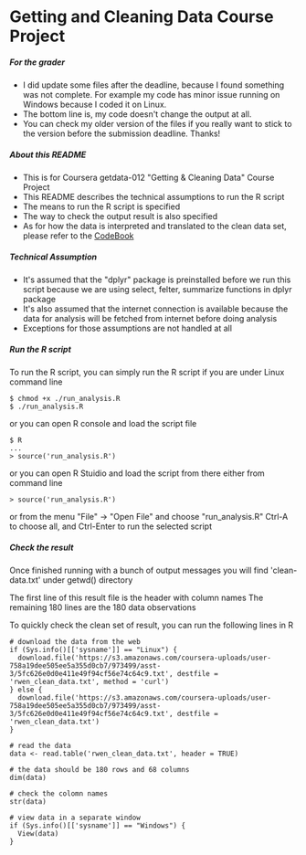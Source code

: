 # Getting and Cleaning Data Course Project
##### For the grader
* I did update some files after the deadline, because I found something was not complete. For example my code has minor issue running on Windows because I coded it on Linux.
* The bottom line is, my code doesn't change the output at all.
* You can check my older version of the files if you really want to stick to the version before the submission deadline. Thanks!

##### About this README
* This is for Coursera getdata-012 "Getting & Cleaning Data" Course Project
* This README describes the technical assumptions to run the R script
* The means to run the R script is specified
* The way to check the output result is also specified
* As for how the data is interpreted and translated to the clean data set, please refer to the [CodeBook](CodeBook.md)

##### Technical Assumption
* It's assumed that the "dplyr" package is preinstalled before we run this script because we are using select, felter, summarize functions in dplyr package
* It's also assumed that the internet connection is available because the data for analysis will be fetched from internet before doing analysis
* Exceptions for those assumptions are not handled at all

##### Run the R script
To run the R script, you can simply run the R script if you are under Linux command line
~~~
$ chmod +x ./run_analysis.R
$ ./run_analysis.R
~~~

or you can open R console and load the script file
~~~
$ R
...
> source('run_analysis.R')
~~~

or you can open R Stuidio and load the script from there
either from command line
~~~
> source('run_analysis.R')
~~~
or from the menu "File" -> "Open File" and choose "run_analysis.R"
Ctrl-A to choose all, and Ctrl-Enter to run the selected script

##### Check the result
Once finished running with a bunch of output messages
you will find 'clean-data.txt' under getwd() directory

The first line of this result file is the header with column names
The remaining 180 lines are the 180 data observations

To quickly check the clean set of result, you can run the following lines in R
~~~
# download the data from the web
if (Sys.info()[['sysname']] == "Linux") {
  download.file('https://s3.amazonaws.com/coursera-uploads/user-758a19dee505ee5a355d0cb7/973499/asst-3/5fc626e0d0e411e49f94cf56e74c64c9.txt', destfile = 'rwen_clean_data.txt', method = 'curl')
} else {
  download.file('https://s3.amazonaws.com/coursera-uploads/user-758a19dee505ee5a355d0cb7/973499/asst-3/5fc626e0d0e411e49f94cf56e74c64c9.txt', destfile = 'rwen_clean_data.txt')
}

# read the data
data <- read.table('rwen_clean_data.txt', header = TRUE)

# the data should be 180 rows and 68 columns
dim(data)

# check the colomn names
str(data)

# view data in a separate window
if (Sys.info()[['sysname']] == "Windows") {
  View(data)
}
~~~
